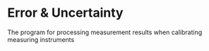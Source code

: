 # Error & Uncertainty
The program for processing measurement results when calibrating measuring instruments
